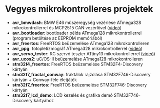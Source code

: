 # Vegyes mikrokontrolleres projektek

- **avr_bmwdash**: BMW E46 műszeregység vezérlése ATmega328 mikrokontrollerrel és MCP2515 CAN vezérlővel ([videó](https://www.youtube.com/watch?v=A_7LcNf6YWg&list=PL9_VlVdB8s882QMHiqJlDpJeKWxwP5CIG))
- **avr_bootloader**: bootloader példa ATmega128 mikrokontrollerrel (program betöltése az EEPROM memóriából)
- **avr_freertos**: FreeRTOS beüzemelése ATmega128 mikrokontrolleren
- **avr_ppg**: fotopletizmográf ATmega328 mikrokontrollerrel ([videó](https://www.youtube.com/watch?v=kn0J-fMiewQ&list=PL9_VlVdB8s882QMHiqJlDpJeKWxwP5CIG))
- **avr_servo_tester**: RC szervó teszter ATtiny13 mikrokontrollerrel ([videó](https://www.youtube.com/watch?v=7l7EgJCPuvo&list=PL9_VlVdB8s882QMHiqJlDpJeKWxwP5CIG))
- **avr_ucos2**: uC/OS-II beüzemelése ATmega128 mikrokontrolleren
- **stm32f4_freertos**: FreeRTOS beüzemelése STM32F4-Discovery kártyán
- **stm32f7_fractal_conway**: fraktálok rajzolása STM32F746-Discovery kártyán + Conway-féle életjáték
- **stm32f7_freertos**: FreeRTOS beüzemelése STM32F746-Discovery kártyán
- **stm32f7_lcd_demo**: LCD kezelés és grafika demó STM32F746-Discovery kártyához
